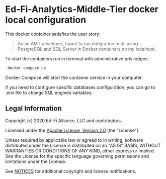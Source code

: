 # Ed-Fi-Analytics-Middle-Tier docker local configuration

This docker container satisfies the user story:
> As an AMT developer, I want to run integration tests using PostgreSQL and SQL
> Server in Docker containers on my localhost.

To start the containers run in terminal with administrative priviledges:
```bash
 docker compose up
 ```

Docker Compose will start the container service in your computer.

If you need to configure specific databases configuration, you can go to .env
file to change SQL engines variables.

## Legal Information

Copyright (c) 2020 Ed-Fi Alliance, LLC and contributors.

Licensed under the [Apache License, Version 2.0](LICENSE) (the "License").

Unless required by applicable law or agreed to in writing, software
distributed under the License is distributed on an "AS IS" BASIS,
WITHOUT WARRANTIES OR CONDITIONS OF ANY KIND, either express or implied.
See the License for the specific language governing permissions and
limitations under the License.

See [NOTICES](NOTICES.md) for additional copyright and license notifications.